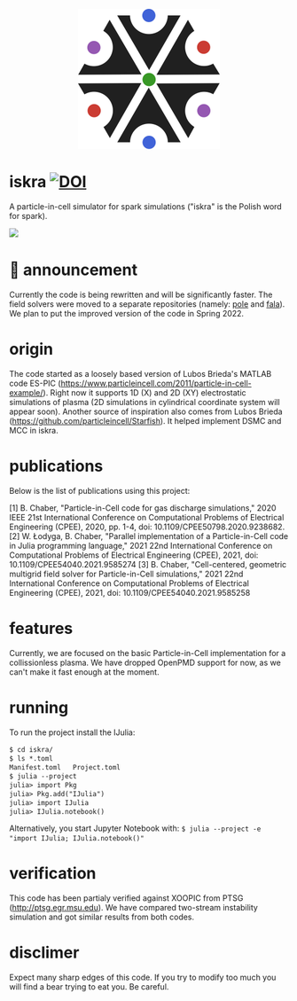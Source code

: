 <p align="center">
  <img src="https://github.com/bchaber/iskra/blob/master/logo.svg" width="256px" alt="The logo is based on a symbol of the highest Slavic god: Perun found at https://commons.wikimedia.org/wiki/File:Thundermarks.svg"/>
  <h1>iskra <a href="https://zenodo.org/badge/latestdoi/202223612"><img src="https://zenodo.org/badge/202223612.svg" alt="DOI"></a></h1>
</p>

A particle-in-cell simulator for spark simulations ("iskra" is the Polish word for spark).

![](../../blob/master/img/two-stream-rho-evolution.png)

# :construction_worker: announcement
Currently the code is being rewritten and will be significantly faster. The field solvers were moved to a separate repositories (namely: [pole](https://github.com/bchaber/pole) and [fala](https://github.com/bchaber/fala)). We plan to put the improved version of the code in Spring 2022.

# origin
The code started as a loosely based version of Lubos Brieda's MATLAB code ES-PIC (https://www.particleincell.com/2011/particle-in-cell-example/). Right now it supports 1D (X) and 2D (XY) electrostatic simulations of plasma (2D simulations in cylindrical coordinate system will appear soon).
Another source of inspiration also comes from Lubos Brieda (https://github.com/particleincell/Starfish). It helped implement DSMC and MCC in iskra.

# publications
Below is the list of publications using this project:

[1] B. Chaber, "Particle-in-Cell code for gas discharge simulations," 2020 IEEE 21st International Conference on Computational Problems of Electrical Engineering (CPEE), 2020, pp. 1-4, doi: 10.1109/CPEE50798.2020.9238682.
[2] W. Łodyga, B. Chaber, "Parallel implementation of a Particle-in-Cell code in Julia programming language," 2021 22nd International Conference on Computational Problems of Electrical Engineering (CPEE), 2021, doi: 10.1109/CPEE54040.2021.9585274
[3] B. Chaber, "Cell-centered, geometric multigrid field solver for Particle-in-Cell simulations," 2021 22nd International Conference on Computational Problems of Electrical Engineering (CPEE), 2021, doi: 10.1109/CPEE54040.2021.9585258

# features
Currently, we are focused on the basic Particle-in-Cell implementation for a collissionless plasma.
We have dropped OpenPMD support for now, as we can't make it fast enough at the moment.

# running
To run the project install the IJulia:

```
$ cd iskra/
$ ls *.toml
Manifest.toml	Project.toml
$ julia --project
julia> import Pkg
julia> Pkg.add("IJulia")
julia> import IJulia
julia> IJulia.notebook()
```

Alternatively, you start Jupyter Notebook with: `$ julia --project -e "import IJulia; IJulia.notebook()"`

# verification

This code has been partialy verified against XOOPIC from PTSG (http://ptsg.egr.msu.edu).
We have compared two-stream instability simulation and got similar results from both codes.

# disclimer
Expect many sharp edges of this code. If you try to modify too much you will find a bear trying to eat you. Be careful.

